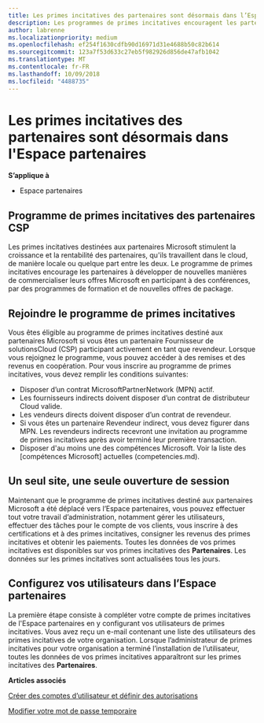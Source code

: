 ```yaml
---
title: Les primes incitatives des partenaires sont désormais dans l’Espace partenaires| Espace partenaires
description: Les programmes de primes incitatives encouragent les partenaires à développer de nouvelles techniques de marketing, proposer des formations, etc.
author: labrenne
ms.localizationpriority: medium
ms.openlocfilehash: ef254f1630cdfb90d16971d31e4688b50c82b614
ms.sourcegitcommit: 123a7f53d633c27eb5f982926d856de47afb1042
ms.translationtype: MT
ms.contentlocale: fr-FR
ms.lasthandoff: 10/09/2018
ms.locfileid: "4488735"
---
```

# <a name="partner-incentives-is-now-on-partner-center"></a>Les primes incitatives des partenaires sont désormais dans l'Espace partenaires 

**S’applique à**

-  Espace partenaires

## <a name="the-csp-partner-incentives-program"></a>Programme de primes incitatives des partenaires CSP

Les primes incitatives destinées aux partenaires Microsoft stimulent la croissance et la rentabilité des partenaires, qu'ils travaillent dans le cloud, de manière locale ou quelque part entre les deux. Le programme de primes incitatives encourage les partenaires à développer de nouvelles manières de commercialiser leurs offres Microsoft en participant à des conférences, par des programmes de formation et de nouvelles offres de package. 

## <a name="qualify-for-the-incentives-program"></a>Rejoindre le programme de primes incitatives

Vous êtes éligible au programme de primes incitatives destiné aux partenaires Microsoft si vous êtes un partenaire Fournisseur de solutionsCloud (CSP) participant activement en tant que revendeur.
Lorsque vous rejoignez le programme, vous pouvez accéder à des remises et des revenus en coopération. Pour vous inscrire au programme de primes incitatives, vous devez remplir les conditions suivantes: 
-   Disposer d’un contrat MicrosoftPartnerNetwork (MPN) actif.  
-   Les fournisseurs indirects doivent disposer d’un contrat de distributeur Cloud valide.
-   Les vendeurs directs doivent disposer d’un contrat de revendeur.
-   Si vous êtes un partenaire Revendeur indirect, vous devez figurer dans MPN. Les revendeurs indirects recevront une invitation au programme de primes incitatives après avoir terminé leur première transaction. 
-   Disposer d'au moins une des compétences Microsoft. Voir la liste des [compétences Microsoft] actuelles (competencies.md).

## <a name="one-site-one-log-on"></a>Un seul site, une seule ouverture de session

Maintenant que le programme de primes incitatives destiné aux partenaires Microsoft a été déplacé vers l’Espace partenaires, vous pouvez effectuer tout votre travail d’administration, notamment gérer les utilisateurs, effectuer des tâches pour le compte de vos clients, vous inscrire à des certifications et à des primes incitatives, consigner les revenus des primes incitatives et obtenir les paiements. Toutes les données de vos primes incitatives est disponibles sur vos primes incitatives des **Partenaires**. Les données sur les primes incitatives sont actualisées tous les jours.
 
## <a name="set-your-users-up-in-partner-center"></a>Configurez vos utilisateurs dans l’Espace partenaires
 
La première étape consiste à compléter votre compte de primes incitatives de l'Espace partenaires en y configurant vos utilisateurs de primes incitatives. Vous avez reçu un e-mail contenant une liste des utilisateurs des primes incitatives de votre organisation. Lorsque l’administrateur de primes incitatives pour votre organisation a terminé l’installation de l’utilisateur, toutes les données de vos primes incitatives apparaîtront sur les primes incitatives des **Partenaires**.

**Articles associés**

[Créer des comptes d’utilisateur et définir des autorisations](create-user-accounts-and-set-permissions.md)

[Modifier votre mot de passe temporaire](change-your-temporary-password.md)

